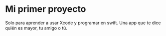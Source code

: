 # Mi primer proyecto

Solo para aprender a usar Xcode y programar en swift. Una app que te dice quién es mayor, tu amigo o tú.
